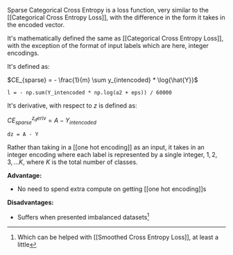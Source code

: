 Sparse Categorical Cross Entropy is a loss function, very similar to the [[Categorical Cross Entropy Loss]], with the difference in the form it takes in the encoded vector.

It's mathematically defined the same as [[Categorical Cross Entropy Loss]], with the exception of the format of input labels which are here, integer encodings.

It's defined as:

$CE_{sparse} = - \frac{1}{m} \sum y_{intencoded} * \log{\hat{Y}}$

```
l = - np.sum(Y_intencoded * np.log(a2 + eps)) / 60000
```

It's derivative, with respect to $z$ is defined as:

$CE_{sparse}^{z_deriv} = A - Y_{intencoded}$

```
dz = A - Y
```

Rather than taking in a [[one hot encoding]] as an input, it takes in an integer encoding where each label is represented by a single integer, $1, 2, 3, ... K$, where $K$ is the total number of classes.

**Advantage:**
- No need to spend extra compute on getting [[one hot encoding]]s

**Disadvantages:**
- Suffers when presented imbalanced datasets[^1]

[^1]: Which can be helped with [[Smoothed Cross Entropy Loss]], at least a little